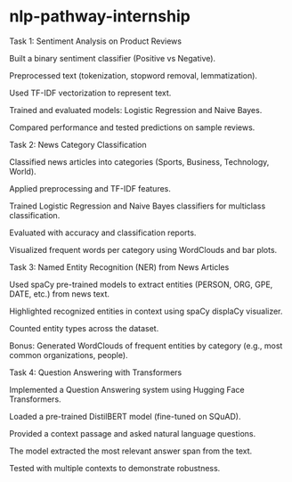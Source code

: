 # nlp-pathway-internship
Task 1: Sentiment Analysis on Product Reviews

Built a binary sentiment classifier (Positive vs Negative).

Preprocessed text (tokenization, stopword removal, lemmatization).

Used TF-IDF vectorization to represent text.

Trained and evaluated models: Logistic Regression and Naive Bayes.

Compared performance and tested predictions on sample reviews.

Task 2: News Category Classification

Classified news articles into categories (Sports, Business, Technology, World).

Applied preprocessing and TF-IDF features.

Trained Logistic Regression and Naive Bayes classifiers for multiclass classification.

Evaluated with accuracy and classification reports.

Visualized frequent words per category using WordClouds and bar plots.

Task 3: Named Entity Recognition (NER) from News Articles

Used spaCy pre-trained models to extract entities (PERSON, ORG, GPE, DATE, etc.) from news text.

Highlighted recognized entities in context using spaCy displaCy visualizer.

Counted entity types across the dataset.

Bonus: Generated WordClouds of frequent entities by category (e.g., most common organizations, people).

Task 4: Question Answering with Transformers

Implemented a Question Answering system using Hugging Face Transformers.

Loaded a pre-trained DistilBERT model (fine-tuned on SQuAD).

Provided a context passage and asked natural language questions.

The model extracted the most relevant answer span from the text.

Tested with multiple contexts to demonstrate robustness.

